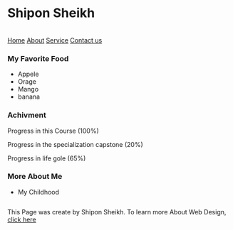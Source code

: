 <!DOCTYPE html>
<html lang="en">
<head>
  <meta charset="UTF-8">
  <meta name="viewport" content="width=device-width, initial-scale=1.0">
  <title>Web with HTML</title>
</head>
<body>
  <h1>Shipon Sheikh</h1>
  <br>
  <a href="#">Home</a>
  <a href="#">About</a>
  <a href="#">Service</a>
  <a href="#">Contact us</a><br>
  <h3>My Favorite Food</h3>
  <ul>
    <li>Appele</li>
    <li>Orage</li>
    <li>Mango</li>
    <li>banana</li>
  </ul>

  <h3>Achivment</h3>
  <p>Progress in this Course (100%)</p>
  <p>Progress in the specialization capstone (20%)</p>
  <p>Progress in life gole (65%)</p>

  <h3>More About Me</h3>
  <ul>
    <li>My Childhood</li>
  </ul>
  <img src="logo.png" alt="">


  <p>This Page was create by Shipon Sheikh. To learn more About Web Design,<a href="https://www.w3schools.com/"> click here</a></p>
</body>
</html>
